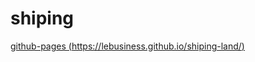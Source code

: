 # shiping

[github-pages (https://lebusiness.github.io/shiping-land/)](https://lebusiness.github.io/shiping-land/)
